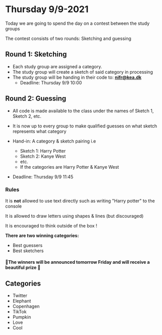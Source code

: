 # Thursday 9/9-2021

Today we are going to spend the day on a contest between the study groups

The contest consists of two rounds: Sketching and guessing



## Round 1: Sketching

- Each study group are assigned a category.
- The study group will create a sketch of said category in processing
- The study group will be handing in their code to: **nifr@kea.dk**
  - Deadline: Thursday 9/9 10:00

## Round 2: Guessing

- All code is made available to the class under the names of Sketch 1, Sketch 2, etc.
- It is now up to every group to make qualified guesses on what sketch represents what category
- Hand-in: A category & sketch pairing i.e 
  - Sketch 1: Harry Potter
  - Sketch 2: Kanye West
  - etc.
  - If the categories are Harry Potter & Kanye West

- Deadline: Thursday 9/9 11:45

### Rules

It is **not** allowed to use text directly such as writing "Harry potter" to the console

It is allowed to draw letters using shapes & lines (but discouraged) 

It is encouraged to think outside of the box ! 

**There are two winning categories:**

- Best guessers
- Best sketchers

#### 📣**The winners will be announced tomorrow Friday** and will receive a beautiful prize 🥇



## Categories

- Twitter
- Elephant
- Copenhagen
- TikTok
- Pumpkin
- Love
- Cool

